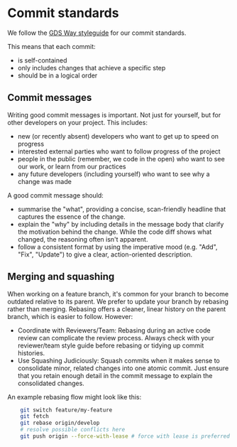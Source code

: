 # Commit standards

We follow the [GDS Way styleguide](https://gds-way.digital.cabinet-office.gov.uk/standards/source-code/working-with-git.html#commits) for our commit standards.

This means that each commit:

- is self-contained
- only includes changes that achieve a specific step
- should be in a logical order

## Commit messages

Writing good commit messages is important. Not just for yourself, but for other developers on your project. This includes:

- new (or recently absent) developers who want to get up to speed on progress
- interested external parties who want to follow progress of the project
- people in the public (remember, we code in the open) who want to see our work, or learn from our practices
- any future developers (including yourself) who want to see why a change was made

A good commit message should:

- summarise the "what", providing a concise, scan-friendly headline that captures the essence of the change.
- explain the "why" by including details in the message body that clarify the motivation behind the change. While the code diff shows what changed, the reasoning often isn't apparent.
- follow a consistent format by using the imperative mood (e.g. "Add", "Fix", "Update") to give a clear, action-oriented description.

## Merging and squashing

When working on a feature branch, it's common for your branch to become outdated relative to its parent. We prefer to update your branch by rebasing rather than merging. Rebasing offers a cleaner, linear history on the parent branch, which is easier to follow. However:

- Coordinate with Reviewers/Team: Rebasing during an active code review can complicate the review process. Always check with your reviewer/team style guide before rebasing or tidying up commit histories.
- Use Squashing Judiciously: Squash commits when it makes sense to consolidate minor, related changes into one atomic commit. Just ensure that you retain enough detail in the commit message to explain the consolidated changes.

An example rebasing flow might look like this:

```sh
    git switch feature/my-feature
    git fetch
    git rebase origin/develop
    # resolve possible conflicts here
    git push origin --force-with-lease # force with lease is preferred for safety
```
